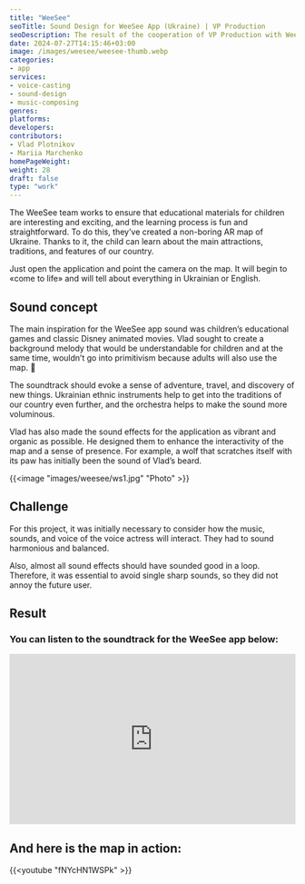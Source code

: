 ```yaml
---
title: "WeeSee"
seoTitle: Sound Design for WeeSee App (Ukraine) | VP Production
seoDescription: The result of the cooperation of VP Production with WeeSee project. We talk about the sound concept, main challenge, and final result.
date: 2024-07-27T14:15:46+03:00
image: /images/weesee/weesee-thumb.webp
categories:
- app
services:
- voice-casting
- sound-design
- music-composing
genres:
platforms:
developers:
contributors:
- Vlad Plotnikov
- Mariia Marchenko
homePageWeight:
weight: 28
draft: false
type: "work"
---
```


The WeeSee team works to ensure that educational materials for children are interesting and exciting, and the learning process is fun and straightforward. To do this, they’ve created a non-boring AR map of Ukraine. Thanks to it, the child can learn about the main attractions, traditions, and features of our country.

Just open the application and point the camera on the map. It will begin to «come to life» and will tell about everything in Ukrainian or English.

## Sound concept

The main inspiration for the WeeSee app sound was children’s educational games and classic Disney animated movies. Vlad sought to create a background melody that would be understandable for children and at the same time, wouldn’t go into primitivism because adults will also use the map. 🙂

The soundtrack should evoke a sense of adventure, travel, and discovery of new things. Ukrainian ethnic instruments help to get into the traditions of our country even further, and the orchestra helps to make the sound more voluminous.

Vlad has also made the sound effects for the application as vibrant and organic as possible. He designed them to enhance the interactivity of the map and a sense of presence. For example, a wolf that scratches itself with its paw has initially been the sound of Vlad’s beard.

{{<image "images/weesee/ws1.jpg" "Photo"  >}}

## Challenge

For this project, it was initially necessary to consider how the music, sounds, and voice of the voice actress will interact. They had to sound harmonious and balanced.

Also, almost all sound effects should have sounded good in a loop. Therefore, it was essential to avoid single sharp sounds, so they did not annoy the future user.

## Result

### You can listen to the soundtrack for the WeeSee app below:

<iframe loading="lazy" width="100%" height="300" scrolling="no" frameborder="no" allow="autoplay" src="https://w.soundcloud.com/player/?url=https%3A//api.soundcloud.com/tracks/346578389&amp;color=%23ff5500&amp;auto_play=false&amp;hide_related=false&amp;show_comments=true&amp;show_user=true&amp;show_reposts=false&amp;show_teaser=true&amp;visual=true"></iframe>

## And here is the map in action:

{{<youtube "fNYcHN1WSPk" >}}